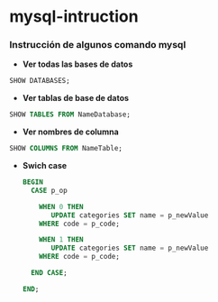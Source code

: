 # mysql-intruction

### Instrucción de algunos comando mysql


* **Ver todas las bases de datos**

```sql
SHOW DATABASES;
```

* **Ver tablas de base de datos**

```sql
SHOW TABLES FROM NameDatabase;
```

* **Ver nombres de columna**

```sql
SHOW COLUMNS FROM NameTable;
```

* **Swich case**

  ```sql
  BEGIN 
    CASE p_op

      WHEN 0 THEN
         UPDATE categories SET name = p_newValue
      WHERE code = p_code;

      WHEN 1 THEN
         UPDATE categories SET name = p_newValue
      WHERE code = p_code;

    END CASE;
  
  END;

  ```
